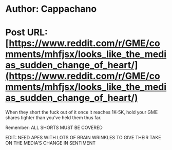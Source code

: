 # Author: Cappachano
# Post URL: [https://www.reddit.com/r/GME/comments/mhfjsx/looks_like_the_medias_sudden_change_of_heart/](https://www.reddit.com/r/GME/comments/mhfjsx/looks_like_the_medias_sudden_change_of_heart/)


When they short the fuck out of it once it reaches 1K-5K, hold your GME shares tighter than you've held them thus far. 

Remember: ALL SHORTS MUST BE COVERED

EDIT: NEED APES WITH LOTS OF BRAIN WRINKLES TO GIVE THEIR TAKE ON THE MEDIA'S CHANGE IN SENTIMENT